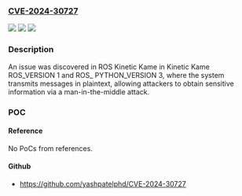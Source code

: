 ### [CVE-2024-30727](https://cve.mitre.org/cgi-bin/cvename.cgi?name=CVE-2024-30727)
![](https://img.shields.io/static/v1?label=Product&message=n%2Fa&color=blue)
![](https://img.shields.io/static/v1?label=Version&message=n%2Fa&color=blue)
![](https://img.shields.io/static/v1?label=Vulnerability&message=n%2Fa&color=brighgreen)

### Description

An issue was discovered in ROS Kinetic Kame in Kinetic Kame ROS_VERSION 1 and ROS_ PYTHON_VERSION 3, where the system transmits messages in plaintext, allowing attackers to obtain sensitive information via a man-in-the-middle attack.

### POC

#### Reference
No PoCs from references.

#### Github
- https://github.com/yashpatelphd/CVE-2024-30727

